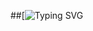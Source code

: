 

##[![Typing SVG](https://readme-typing-svg.herokuapp.com/?lines=Welcome+To+My+Profile.+Hey+🙋🏻+My+name+is+Joel+Boban.+I+am+a+student.+I+am+interested+but+a+starting+noob.+Learning+python.+Happy+to+see+you+here+🤗)

</p>






